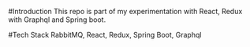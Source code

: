 #Introduction
This repo is part of my experimentation with React, Redux with Graphql and Spring boot.

#Tech Stack
RabbitMQ, React, Redux, Spring Boot, Graphql
